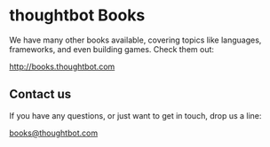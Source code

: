 # thoughtbot Books

We have many other books available, covering topics like languages, frameworks,
and even building games. Check them out:

<http://books.thoughtbot.com>

## Contact us

If you have any questions, or just want to get in touch, drop us a line:

[books@thoughtbot.com](mailto:books@thoughtbot.com)
